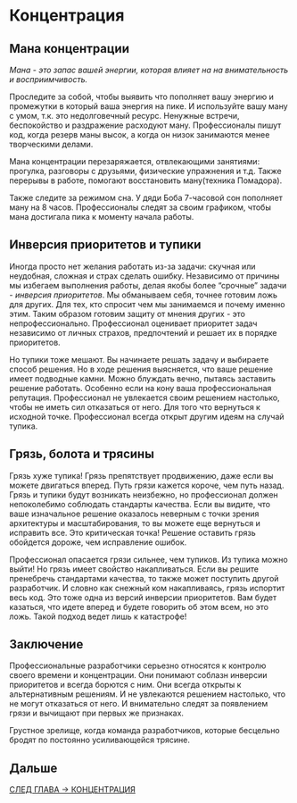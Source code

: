 # Концентрация

## Мана концентрации
*Мана - это запас вашей энергии, которая влияет на на внимательность и восприимчивость.*

Проследите за собой, чтобы выявить что пополняет вашу энергию и промежутки в который ваша энергия на пике.
И используйте вашу ману с умом, т.к. это недолговечный ресурс.
Ненужные встречи, беспокойство и раздражение расходуют ману.
Профессионалы пишут код, когда резерв маны высок, а когда он низок занимаются менее творческими делами.

Мана концентрации перезаряжается, отвлекающими занятиями: прогулка, разговоры с друзьями, физические упражнения и т.д.
Также перерывы в работе, помогают восстановить ману(техника Помадора).

Также следите за режимом сна. У дяди Боба 7-часовой сон пополняет ману на 8 часов.
Профессионалы следят за своим графиком, чтобы мана достигала пика к моменту начала работы.

## Инверсия приоритетов и тупики
Иногда просто нет желания работать из-за задачи: скучная или неудобная, сложная и страх сделать ошибку.
Независимо от причины мы избегаем выполнения работы, делая якобы более “срочные” задачи - *инверсия приоритетов*. 
Мы обманываем себя, точнее готовим ложь для других.
Для тех, кто спросит чем мы занимаемся и почему именно этим.
Таким образом готовим защиту от мнения других - это непрофессионально.
Профессионал оценивает приоритет задач независимо от личных страхов, предпочтений и решает их в порядке приоритетов.

Но тупики тоже мешают.
Вы начинаете решать задачу и выбираете способ решения.
Но в ходе решения выясняется, что ваше решение имеет подводные камни.
Можно блуждать вечно, пытаясь заставить решение работать.
Особенно если на кону ваша профессиональная репутация.
Профессионал не увлекается своим решением настолько, чтобы не иметь сил отказаться от него.
Для того что вернуться к исходной точке. Профессионал всегда открыт другим идеям на случай тупика.

## Грязь, болота и трясины
Грязь хуже тупика!
Грязь препятствует продвижению, даже если вы можете двигаться вперед. Путь грязи кажется короче, чем путь назад.
Грязь и тупики будут возникать неизбежно, но профессионал должен непоколебимо соблюдать стандарты качества.
Если вы видите, что ваше изначальное решение оказалось неверным с точки зрения архитектуры и масштабирования, то вы можете еще вернуться и исправить все. Это критическая точка! Решение оставить грязь обойдется дороже, чем исправление ошибок.

Профессионал опасается грязи сильнее, чем тупиков. Из тупика можно выйти! 
Но грязь имеет свойство накапливаться. Если вы решите пренебречь стандартами качества, то также может поступить другой разработчик.
И словно как снежный ком накапливаясь, грязь испортит весь код. Это тоже одна из версий инверсии приоритетов.
Вам будет казаться, что идете вперед и будете говорить об этом всем, но это ложь. Такой подход ведет лишь к катастрофе!

## Заключение
Профессиональные разработчики серьезно относятся к контролю своего времени и концентрации.
Они понимают соблазн инверсии приоритетов и всегда борются с ним. 
Они всегда открыты к альтернативным решениям. И не увлекаются решением настолько, что не могут отказаться от него.
И внимательно следят за появлением грязи и вычищают при первых же признаках.

Грустное зрелище, когда команда разработчиков, которые бесцельно бродят по постоянно усиливающейся трясине.

## Дальше
[СЛЕД ГЛАВА -> КОНЦЕНТРАЦИЯ](https://github.com/Kunerkhan/clean_code_notes/blob/master/%D0%98%D0%B4%D0%B5%D0%B0%D0%BB%D1%8C%D0%BD%D1%8B%D0%B9_%D0%BF%D1%80%D0%BE%D0%B3%D1%80%D0%B0%D0%BC%D0%BC%D0%B8%D1%81%D1%82/%D0%9A%D0%BE%D0%BD%D1%86%D0%B5%D0%BD%D1%82%D1%80%D0%B0%D1%86%D0%B8%D1%8F.md)
